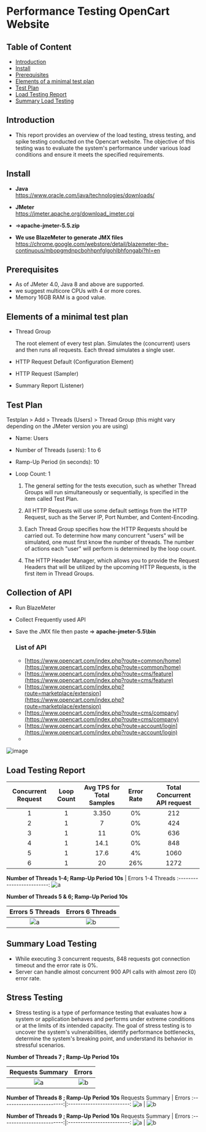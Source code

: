 # Performance Testing OpenCart Website
## Table of Content
- [Introduction](https://github.com/SHANJIDA-HRIDE/Performance_Testing_OpenCart#introduction)
- [Install](https://github.com/SHANJIDA-HRIDE/Performance_Testing_OpenCart#install)
- [Prerequisites](https://github.com/SHANJIDA-HRIDE/Performance_Testing_OpenCart#Prerequisites)
- [Elements of a minimal test plan](https://github.com/SHANJIDA-HRIDE/Performance_Testing_OpenCart#Elements-of-a-minimal-test-plan)
- [Test Plan](https://github.com/SHANJIDA-HRIDE/Performance_Testing_OpenCart#Test-Plan)
- [Load Testing Report](https://github.com/SHANJIDA-HRIDE/Performance_Testing_OpenCart#Load-Testing-Report)
- [Summary Load Testing](https://github.com/SHANJIDA-HRIDE/Performance_Testing_OpenCart#Summary-Load-Testing)
## Introduction
- This report provides an overview of the load testing, stress testing, and spike testing conducted on the Opencart website. The objective of this testing was to evaluate the system's performance under various load conditions and ensure it meets the specified requirements.
## Install
- **Java**  
https://www.oracle.com/java/technologies/downloads/

- **JMeter**  
https://jmeter.apache.org/download_jmeter.cgi     
- =>**apache-jmeter-5.5.zip**

- **We use BlazeMeter to generate JMX files**    
https://chrome.google.com/webstore/detail/blazemeter-the-continuous/mbopgmdnpcbohhpnfglgohlbhfongabi?hl=en

## Prerequisites
- As of JMeter 4.0, Java 8 and above are supported.
- we suggest  multicore CPUs with 4 or more cores.
- Memory 16GB RAM is a good value.

## Elements of a minimal test plan
- Thread Group

    The root element of every test plan. Simulates the (concurrent) users and then runs all requests. Each thread simulates a single user.

- HTTP Request Default (Configuration Element)

- HTTP Request (Sampler)

- Summary Report (Listener)

## Test Plan

Testplan > Add > Threads (Users) > Thread Group (this might vary depending on the JMeter version you are using)
- Name: Users
- Number of Threads (users): 1 to 6
- Ramp-Up Period (in seconds): 10
- Loop Count: 1  

  1) The general setting for the tests execution, such as whether Thread Groups will run simultaneously or sequentially, is specified in the item called Test Plan.

  2) All HTTP Requests will use some default settings from the HTTP Request, such as the Server IP, Port Number, and Content-Encoding.

  3) Each Thread Group specifies how the HTTP Requests should be carried out. To determine how many concurrent "users" will be simulated, one must first know the number of threads. The number of actions each "user" will perform is determined by the loop count.

  4) The HTTP Header Manager, which allows you to provide the Request Headers that will be utilized by the upcoming HTTP Requests, is the first item in Thread Groups.
 ## Collection of API

- Run BlazeMeter  
- Collect Frequently used API  
- Save the JMX file then paste => **apache-jmeter-5.5\bin**

    ### List of API 

    - [https://www.opencart.com/index.php?route=common/home](https://www.opencart.com/index.php?route=common/home)
    - [https://www.opencart.com/index.php?route=cms/feature](https://www.opencart.com/index.php?route=cms/feature)
    - [https://www.opencart.com/index.php?route=marketplace/extension](https://www.opencart.com/index.php?route=marketplace/extension)
    - [https://www.opencart.com/index.php?route=cms/company](https://www.opencart.com/index.php?route=cms/company)
    - [https://www.opencart.com/index.php?route=account/login](https://www.opencart.com/index.php?route=account/login)
    - 

![image](https://github.com/SHANJIDA-HRIDE/Performance_Testing_OpenCart/assets/62147630/9c184ed5-3c34-4d0f-ab3f-39d712b1acbf)

## Load Testing Report

| Concurrent Request  | Loop Count | Avg TPS for Total Samples  | Error Rate | Total Concurrent API request |
|               :---: |      :---: |                      :---: |                        :---: |      :---: |
| 1  | 1  | 3.350  | 0%      | 212   |
| 2  | 1  |  7     | 0%      | 424   |
| 3  | 1  |  11    | 0%      | 636   |
| 4  | 1  |  14.1  | 0%      | 848   |
| 5  | 1  |  17.6  | 4%      | 1060  |
| 6  | 1  |  20    | 26%     | 1272  |

**Number of Threads 1-4; Ramp-Up Period 10s**
 |  Errors 1-4 Threads
:-------------------------:
![a](https://github.com/SHANJIDA-HRIDE/Performance_Testing_OpenCart/assets/62147630/606afc03-71c0-4b46-9da2-76d9b82b6b92)

**Number of Threads 5 & 6; Ramp-Up Period 10s**

Errors 5 Threads            |  Errors 6 Threads
:-------------------------:|:-------------------------:
![a](https://github.com/SHANJIDA-HRIDE/Performance_Testing_OpenCart/assets/62147630/e2f41bce-34af-47ae-b27b-f6742a938244) |  ![b](https://github.com/SHANJIDA-HRIDE/Performance_Testing_OpenCart/assets/62147630/0c5ced96-a432-43c4-8de0-9f08e11e95a9)



## Summary Load Testing
- While executing 3 concurrent requests, 848 requests got connection timeout and the error rate is 0%.
- Server can handle almost concurrent 900 API calls with almost zero (0) error rate.

## Stress Testing
- Stress testing is a type of performance testing that evaluates how a system or application behaves and performs under extreme conditions or at the limits of its intended capacity. The goal of stress testing is to uncover the system's vulnerabilities, identify performance bottlenecks, determine the system's breaking point, and understand its behavior in stressful scenarios.

**Number of Threads 7 ; Ramp-Up Period 10s**

Requests Summary             |  Errors
:-------------------------:|:-------------------------:
![a](https://github.com/SHANJIDA-HRIDE/Performance_Testing_OpenCart/assets/62147630/e5072515-33e3-472f-8c3d-b005b7284672) |  ![b](https://github.com/SHANJIDA-HRIDE/Performance_Testing_OpenCart/assets/62147630/e931ab40-e6a5-4121-abbe-afc24693e931)

**Number of Threads 8 ; Ramp-Up Period 10s**
Requests Summary             |  Errors
:-------------------------:|:-------------------------:
![a](https://github.com/SHANJIDA-HRIDE/Performance_Testing_OpenCart/assets/62147630/18de8016-5291-4edd-bc21-2611e9e9d3b3) |  ![b](https://github.com/SHANJIDA-HRIDE/Performance_Testing_OpenCart/assets/62147630/8bca7a38-d0c4-4714-86fe-f65c13ac8659)

**Number of Threads 9 ; Ramp-Up Period 10s**
Requests Summary             |  Errors
:-------------------------:|:-------------------------:
![a](https://github.com/SHANJIDA-HRIDE/Performance_Testing_OpenCart/assets/62147630/86da5e01-8e85-40af-9de9-f8199552875a) |  ![b](https://github.com/SHANJIDA-HRIDE/Performance_Testing_OpenCart/assets/62147630/3e6149e1-4ad0-474a-8af6-813c5dc54704)

